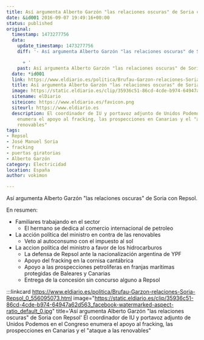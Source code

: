 ```yaml
---
title: Así argumenta Alberto Garzón "las relaciones oscuras" de Soria con Repsol
date: &id001 2016-09-07 19:49:16+00:00
status: published
original:
  timestamp: 1473277756
  data:
    update_timestamp: 1473277756
    diff: '- Así argumenta Alberto Garzón "las relaciones oscuras" de Soria con Repsol

      + '
    past: Así argumenta Alberto Garzón "las relaciones oscuras" de Soria con Repsol
  date: *id001
  link: https://www.eldiario.es/politica/Brufau-Garzon-relaciones-Soria-Repsol_0_556095073.html
  title: Así argumenta Alberto Garzón "las relaciones oscuras" de Soria con Repsol
  image: https://static.eldiario.es/clip/35936c51-86cd-4cde-b974-64947a62d563_facebook-watermarked-aspect-ratio_default_0.jpg
  sitename: elDiario
  siteicon: https://www.eldiario.es/favicon.png
  siteurl: https://www.eldiario.es
  description: El coordinador de IU y portavoz adjunto de Unidos Podemos en el Congreso
    enumera el apoyo al fracking, las prospecciones en Canarias y el "ataque a las
    renovables"
tags:
- Repsol
- José Manuel Soria
- fracking
- puertas giratorias
- Alberto Garzón
category: Electricidad
location: España
author: vokimon

---
```

Así argumenta Alberto Garzón "las relaciones oscuras" de Soria con Repsol.

En resumen:

- Familiares trabajando en el sector
	- El hermano se dedica al comercio internacional de petroleo
- La acción política del ministro en contra de las renovables
	- Veto al autoconsumo con el impuesto al sol
- La accion política del ministro a favor de los hidrocarburos
	- La defensa de Repsol ante la nacionalización argentina de YPF
	- Apoyo del fracking en la cornisa cantábrica
	- Apoyo a las prospecciones petrolíferas en franjas marítimas protegidas de Baleares y Canarias
	- Entrega de la concesión sin concurso alguno a Repsol

:::linkcard https://www.eldiario.es/politica/Brufau-Garzon-relaciones-Soria-Repsol_0_556095073.html image="https://static.eldiario.es/clip/35936c51-86cd-4cde-b974-64947a62d563_facebook-watermarked-aspect-ratio_default_0.jpg" title='Así argumenta Alberto Garzón "las relaciones oscuras" de Soria con Repsol'
    El coordinador de IU y portavoz adjunto de Unidos Podemos en el Congreso enumera el apoyo al fracking, las prospecciones en Canarias y el "ataque a las renovables"

